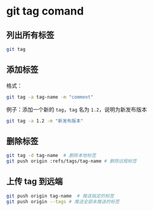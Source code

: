 # git tag comand

## 列出所有标签

```bash
git tag
```

## 添加标签

格式：

```bash
git tag -a tag-name -m "comment"
```

例子：添加一个新的 `tag`，`tag` 名为 `1.2`，说明为新发布版本

```bash
git tag -a 1.2 -m "新发布版本"
```

## 删除标签

```bash
git tag -d tag-name  # 删除本地标签
git push origin :refs/tags/tag-name # 删除远程标签
```

## 上传 tag 到远端

```bash
git push origin tag-name  # 推送指定的标签
git push origin --tags # 推送全部未推送的标签
```